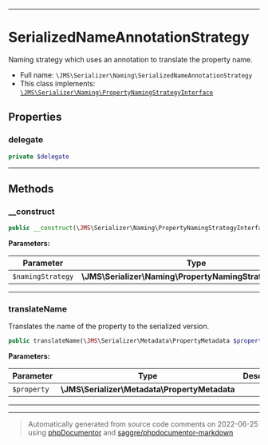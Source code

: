 ***

# SerializedNameAnnotationStrategy

Naming strategy which uses an annotation to translate the property name.



* Full name: `\JMS\Serializer\Naming\SerializedNameAnnotationStrategy`
* This class implements:
[`\JMS\Serializer\Naming\PropertyNamingStrategyInterface`](./PropertyNamingStrategyInterface.md)



## Properties


### delegate



```php
private $delegate
```






***

## Methods


### __construct



```php
public __construct(\JMS\Serializer\Naming\PropertyNamingStrategyInterface $namingStrategy): mixed
```








**Parameters:**

| Parameter | Type | Description |
|-----------|------|-------------|
| `$namingStrategy` | **\JMS\Serializer\Naming\PropertyNamingStrategyInterface** |  |




***

### translateName

Translates the name of the property to the serialized version.

```php
public translateName(\JMS\Serializer\Metadata\PropertyMetadata $property): string
```








**Parameters:**

| Parameter | Type | Description |
|-----------|------|-------------|
| `$property` | **\JMS\Serializer\Metadata\PropertyMetadata** |  |




***


***
> Automatically generated from source code comments on 2022-06-25 using [phpDocumentor](http://www.phpdoc.org/) and [saggre/phpdocumentor-markdown](https://github.com/Saggre/phpDocumentor-markdown)
